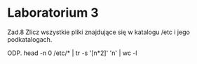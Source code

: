 # Laboratorium 3
Zad.8 Zlicz wszystkie pliki znajdujące się w katalogu /etc i jego podkatalogach. 

ODP. head -n 0 /etc/* | tr -s '[n*2]' 'n' | wc -l
